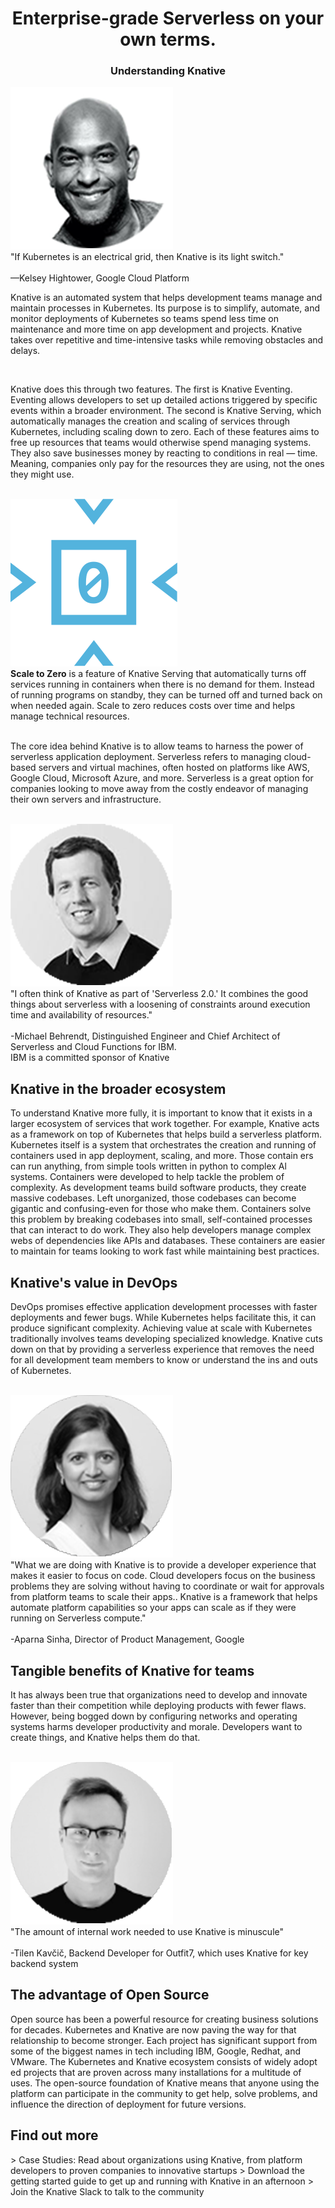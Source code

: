 <div class="testimonials">
  <h1 align="center">Enterprise-grade Serverless on your own terms.</h1>
  <h3 align="center"><b>Understanding Knative</b></h3>

  <div class="testimonial">
    <div class="img">
      <img src="../images/testimonials/kelsey.png" alt="">
    </div>
    <div class="quote">
      <div class="phrase">"If Kubernetes is an electrical grid, then Knative is its light switch."</div>
      <br>
      —Kelsey Hightower, Google Cloud Platform
    </div>
  </div>
  <p class="normal-text">
    Knative is an automated system that helps development teams manage and maintain processes in Kubernetes. Its purpose is to simplify, automate, and monitor deployments of Kubernetes so teams spend less time on maintenance and more time on app development and projects. Knative takes over repetitive and time-intensive tasks while removing obstacles and delays.
  </p>
  <br>
  <p class="normal-text">
    Knative does this through two features. The first is Knative Eventing. Eventing allows developers to set up detailed actions triggered by specific events within a broader environment. The second is Knative Serving, which automatically manages the creation and scaling of services through Kubernetes, including scaling down to zero. Each of these features aims to free up resources that teams would otherwise spend managing systems. They also save businesses money by reacting to conditions in real — time. Meaning, companies only pay for the resources they are using, not the ones they might use.
  </p>
  <br>
  <div class="testimonial blue">
    <div class="img">
      <img src="../images/testimonials/blue_zero_scaling_icon.svg" alt="">
    </div>
    <div class="quote">
      <b>Scale to Zero</b> is a feature of Knative Serving that automatically turns off services running in containers when there is no demand for them. Instead of running programs on standby, they can be turned off and turned back on when needed again. Scale to zero reduces costs over time and helps manage technical resources.
    </div>
  </div>
  <br>
  <p class="normal-text">
    The core idea behind Knative is to allow teams to harness the power of serverless application deployment. Serverless refers to managing cloud-based servers and virtual machines, often hosted on platforms like AWS, Google Cloud, Microsoft Azure, and more. Serverless is a great option for companies looking to move away from the costly endeavor of managing their own servers and infrastructure.
  </p>
  <br>
  <div class="testimonial">
    <div class="img">
      <img src="../images/testimonials/michael.png" alt="">
    </div>
    <div class="quote">
      <div class="phrase">"I often think of Knative as part of 'Serverless 2.0.' It combines the good things about serverless with a loosening of constraints around execution time and availability of resources."</div><br>
      -Michael Behrendt, Distinguished Engineer and Chief Architect of Serverless and Cloud Functions for IBM.<br>
      IBM is a committed sponsor of Knative
    </div>
  </div>
  
  <h2>Knative in the broader ecosystem</h2>
  <p class="normal-text">
    To understand Knative more fully, it is important to know that it exists in a larger ecosystem of services that work together. For example, Knative acts as a framework on top of Kubernetes that helps build a serverless platform. Kubernetes itself is a system that orchestrates the creation and running of containers used in app deployment, scaling, and more. Those contain ers can run anything, from simple tools written in python to complex Al systems. Containers were developed to help tackle the problem of complexity. As development teams build software products, they create massive codebases. Left unorganized, those codebases can become gigantic and confusing-even for those who make them. Containers solve this problem by breaking codebases into small, self-contained processes that can interact to do work. They also help developers manage complex webs of dependencies like APIs and databases. These containers are easier to maintain for teams looking to work fast while maintaining best practices.
  </p>

  <h2>Knative's value in DevOps</h2>
  <p class="normal-text">
    DevOps promises effective application development processes with faster deployments and fewer bugs. While Kubernetes helps facilitate this, it can produce significant complexity. Achieving value at scale with Kubernetes traditionally involves teams developing specialized knowledge. Knative cuts down on that by providing a serverless experience that removes the need for all development team members to know or understand the ins and outs of Kubernetes.
  </p>
  <br>
  <div class="testimonial">
    <div class="img">
      <img src="../images/testimonials/aparna.png" alt="">
    </div>
    <div class="quote">
      <div class="phrase">"What we are doing with Knative is to provide a developer experience that makes it easier to focus on code. Cloud developers focus on the business problems they are solving without having to coordinate or wait for approvals from platform teams to scale their apps.. Knative is a framework that helps automate platform capabilities so your apps can scale as if they were running on Serverless compute."</div><br>
      -Aparna Sinha, Director of Product Management, Google
    </div>
  </div>

  <h2>Tangible benefits of Knative for teams</h2>
  <p class="normal-text">
    It has always been true that organizations need to develop and innovate faster than their competition while deploying products with fewer flaws. However, being bogged down by configuring networks and operating systems harms developer productivity and morale. Developers want to create things, and Knative helps them do that.
  </p>
  <br>
  <div class="testimonial">
    <div class="img">
      <img src="../images/testimonials/tilen.png" alt="">
    </div>
    <div class="quote">
      <div class="phrase">"The amount of internal work needed to use Knative is minuscule"</div><br>
      -Tilen Kavčič, Backend Developer for Outfit7, which uses Knative for key backend system
    </div>
  </div>

  <h2>The advantage of Open Source</h2>
  <p class="normal-text">
    Open source has been a powerful resource for creating business solutions for decades. Kubernetes and Knative are now paving the way for that relationship to become stronger. Each project has significant support from some of the biggest names in tech including IBM, Google, Redhat, and VMware. The Kubernetes and Knative ecosystem consists of widely adopt ed projects that are proven across many installations for a multitude of uses. The open-source foundation of Knative means that anyone using the platform can participate in the community to get help, solve problems, and influence the direction of deployment for future versions.
  </p>

  <h2>Find out more</h2>
  > Case Studies: Read about organizations using Knative, from platform developers to proven companies to innovative startups
  > Download the getting started guide to get up and running with Knative in an afternoon
  > Join the Knative Slack to talk to the community
</div>
